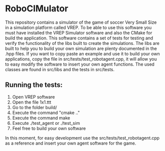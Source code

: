 # RoboCIMulator
This repository contains a simulator of the game of soccer Very Small Size in a simulation platform called VREP. To be able to use this software you must have installed the VREP Simulator software and also the CMake for build the application. This software contains a set of tests for testing and verify the functionality of the libs built to create the simulations. The libs are built to help you to build your own simulation are plenty documented in the .hpp files. If you want to copy paste an example and use it to build your own applications, copy the file in src/tests/test_robotagent.cpp, it will allow you to easy modify the software to insert your own agent functions.
The used classes are found in src/libs and the tests in src/tests.

## Running the tests:
1. Open VREP software
2. Open the file 1x1.ttt
3. Go to the folder build/
4. Execute the command "cmake .."
5. Execute the command make
6. Execute ./test_agent or ./test_sim
7. Feel free to build your own software

In this moment, for easy development use the src/tests/test_robotagent.cpp as a reference and insert your own agent software for the game.
